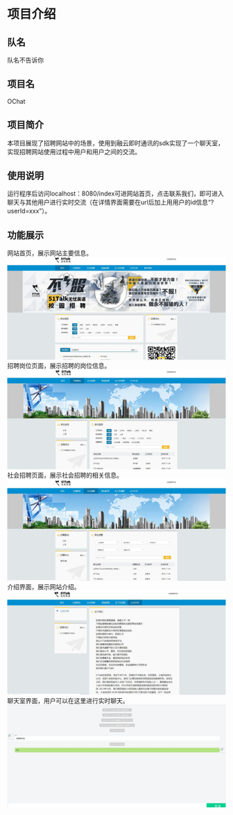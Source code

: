 # 项目介绍  
## 队名  
队名不告诉你   

## 项目名  
OChat  

## 项目简介  
本项目展现了招聘网站中的场景，使用到融云即时通讯的sdk实现了一个聊天室，实现招聘网站使用过程中用户和用户之间的交流。  

## 使用说明  
运行程序后访问localhost：8080/index可进网站首页，点击联系我们，即可进入聊天与其他用户进行实时交流（在详情界面需要在url后加上用用户的id信息“?userId=xxx”）。  

## 功能展示  
网站首页，展示网站主要信息。  
![产品列表](https://github.com/Fariyiyi/RongCloud_Hackathon_2020/blob/master/Projects/images/index.jpg)  
招聘岗位页面，展示招聘的岗位信息。  
![产品详情](https://github.com/Fariyiyi/RongCloud_Hackathon_2020/blob/master/Projects/images/jobs.jpg)  
社会招聘页面，展示社会招聘的相关信息。  
![购物车](https://github.com/Fariyiyi/RongCloud_Hackathon_2020/blob/master/Projects/images/social.jpg)  
介绍界面，展示网站介绍。  
![聊天室](https://github.com/Fariyiyi/RongCloud_Hackathon_2020/blob/master/Projects/images/introduction.jpg)  
聊天室界面，用户可以在这里进行实时聊天。  
![聊天室](https://github.com/Fariyiyi/RongCloud_Hackathon_2020/blob/master/Projects/images/room.jpg)  


